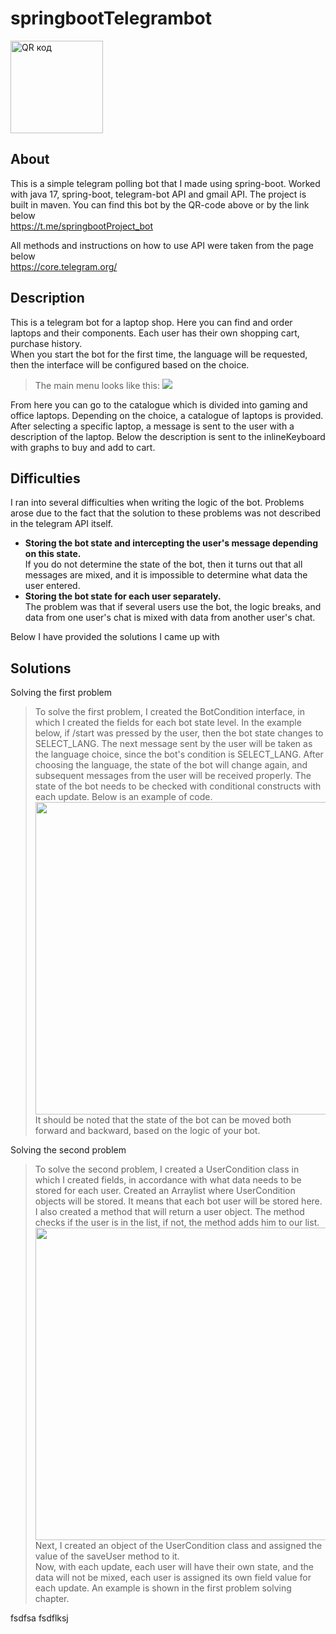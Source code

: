 # springbootTelegrambot
<a href="http://qrcoder.ru" target="_blank"><img src="http://qrcoder.ru/code/?https%3A%2F%2Ft.me%2FspringbootProject_bot&4&0" width="148" height="148" border="0" title="QR код"></a>

## About

This is a simple telegram polling bot that I made using spring-boot. Worked with java 17, spring-boot, telegram-bot API and gmail API. The project is built in maven. You can find this bot by the QR-code above or by the link below\
https://t.me/springbootProject_bot

All methods and instructions on how to use API were taken from the page below\
https://core.telegram.org/

## Description
This is a telegram bot for a laptop shop. Here you can find and order laptops and their components. Each user has their own shopping cart, purchase history.\
When you start the bot for the first time, the language will be requested, then the interface will be configured based on the choice.
>The main menu looks like this:
><img src="https://user-images.githubusercontent.com/90541044/201676295-b5f35276-d332-4603-ba53-4272fe942fbd.png">

From here you can go to the catalogue which is divided into gaming and office laptops.  Depending on the choice, a catalogue of laptops is provided. After selecting a specific laptop, a message is sent to the user with a description of the laptop. Below the description is sent to the inlineKeyboard with graphs to buy and add to cart. 

## Difficulties
I ran into several difficulties when writing the logic of the bot. Problems arose due to the fact that the solution to these problems was not described in the telegram API itself.
* <b>Storing the bot state and intercepting the user's message depending on this state.</b>\
If you do not determine the state of the bot, then it turns out that all messages are mixed, and it is impossible to determine what data the user entered.
* <b>Storing the bot state for each user separately.</b>\
The problem was that if several users use the bot, the logic breaks, and data from one user's chat is mixed with data from another user's chat.

Below I have provided the solutions I came up with

## Solutions
Solving the first problem
>To solve the first problem, I created the BotCondition interface, in which I created the fields for each bot state level.
In the example below, if /start was pressed by the user, then the bot state changes to SELECT_LANG. The next message sent by the user will be taken as the language choice, since the bot's condition is SELECT_LANG. After choosing the language, the state of the bot will change again, and subsequent messages from the user will be received properly. The state of the bot needs to be checked with conditional constructs with each update. 
Below is an example of code.\
><img src="https://user-images.githubusercontent.com/90541044/201696711-7bb4e5e8-746c-4b4e-9e33-32c1562d4b3d.png" width="500px">\
It should be noted that the state of the bot can be moved both forward and backward, based on the logic of your bot.

Solving the second problem
>To solve the second problem, I created a UserCondition class in which I created fields, in accordance with what data needs to be stored for each user.
Created an Arraylist where UserCondition objects will be stored. It means that each bot user will be stored here.\
I also created a method that will return a user object. The method checks if the user is in the list, if not, the method adds him to our list.\
><img src="https://user-images.githubusercontent.com/90541044/201701826-7560510a-2893-4a27-9587-27febd7f696c.png" width="500px">\
Next, I created an object of the UserCondition class and assigned the value of the saveUser method to it.\
Now, with each update, each user will have their own state, and the data will not be mixed, each user is assigned its own field value for each update. An example is shown in the first problem solving chapter. 

fsdfsa
fsdflksj




 
